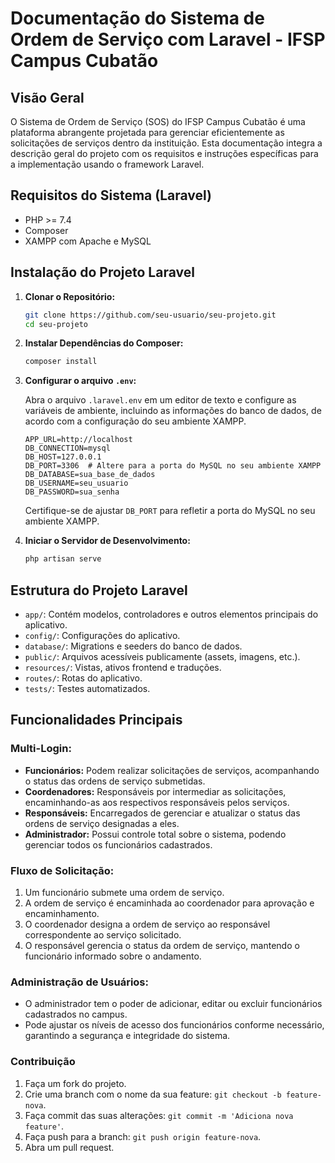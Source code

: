 # Documentação do Sistema de Ordem de Serviço com Laravel - IFSP Campus Cubatão

## Visão Geral

O Sistema de Ordem de Serviço (SOS) do IFSP Campus Cubatão é uma plataforma abrangente projetada para gerenciar eficientemente as solicitações de serviços dentro da instituição. Esta documentação integra a descrição geral do projeto com os requisitos e instruções específicas para a implementação usando o framework Laravel.

## Requisitos do Sistema (Laravel)

- PHP >= 7.4
- Composer
- XAMPP com Apache e MySQL

## Instalação do Projeto Laravel

1. **Clonar o Repositório:**
   ```bash
   git clone https://github.com/seu-usuario/seu-projeto.git
   cd seu-projeto
   ```

2. **Instalar Dependências do Composer:**
   ```bash
   composer install
   ```

3. **Configurar o arquivo `.env`:**

   Abra o arquivo `.laravel.env` em um editor de texto e configure as variáveis de ambiente, incluindo as informações do banco de dados, de acordo com a configuração do seu ambiente XAMPP.
      ```dotenv
      APP_URL=http://localhost
      DB_CONNECTION=mysql
      DB_HOST=127.0.0.1
      DB_PORT=3306  # Altere para a porta do MySQL no seu ambiente XAMPP
      DB_DATABASE=sua_base_de_dados
      DB_USERNAME=seu_usuario
      DB_PASSWORD=sua_senha
      ```
      Certifique-se de ajustar `DB_PORT` para refletir a porta do MySQL no seu ambiente XAMPP.

4. **Iniciar o Servidor de Desenvolvimento:**
   ```bash
   php artisan serve
   ```

## Estrutura do Projeto Laravel

- `app/`: Contém modelos, controladores e outros elementos principais do aplicativo.
- `config/`: Configurações do aplicativo.
- `database/`: Migrations e seeders do banco de dados.
- `public/`: Arquivos acessíveis publicamente (assets, imagens, etc.).
- `resources/`: Vistas, ativos frontend e traduções.
- `routes/`: Rotas do aplicativo.
- `tests/`: Testes automatizados.

## Funcionalidades Principais

### Multi-Login:

- **Funcionários:** Podem realizar solicitações de serviços, acompanhando o status das ordens de serviço submetidas.
- **Coordenadores:** Responsáveis por intermediar as solicitações, encaminhando-as aos respectivos responsáveis pelos serviços.
- **Responsáveis:** Encarregados de gerenciar e atualizar o status das ordens de serviço designadas a eles.
- **Administrador:** Possui controle total sobre o sistema, podendo gerenciar todos os funcionários cadastrados.

### Fluxo de Solicitação:

1. Um funcionário submete uma ordem de serviço.
2. A ordem de serviço é encaminhada ao coordenador para aprovação e encaminhamento.
3. O coordenador designa a ordem de serviço ao responsável correspondente ao serviço solicitado.
4. O responsável gerencia o status da ordem de serviço, mantendo o funcionário informado sobre o andamento.

### Administração de Usuários:

- O administrador tem o poder de adicionar, editar ou excluir funcionários cadastrados no campus.
- Pode ajustar os níveis de acesso dos funcionários conforme necessário, garantindo a segurança e integridade do sistema.

### Contribuição

1. Faça um fork do projeto.
2. Crie uma branch com o nome da sua feature: `git checkout -b feature-nova`.
3. Faça commit das suas alterações: `git commit -m 'Adiciona nova feature'`.
4. Faça push para a branch: `git push origin feature-nova`.
5. Abra um pull request.
